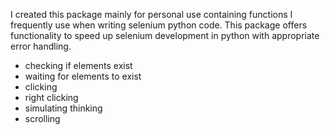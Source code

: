I created this package mainly for personal use containing functions I frequently use when writing selenium python code. 
This package offers functionality to speed up selenium development in python with appropriate error handling.
- checking if elements exist
- waiting for elements to exist
- clicking
- right clicking
- simulating thinking
- scrolling